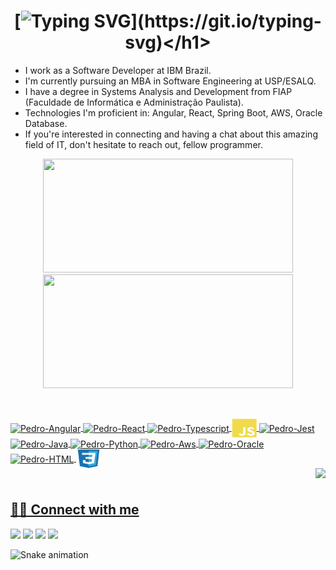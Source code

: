 ### <h1 align="center">[![Typing SVG](https://readme-typing-svg.herokuapp.com?font=Fira+Code&duration=2500&pause=1000&width=435&lines=Hey%2C+my+name+is+Pedro%2C+;and+it's+a+pleasure+to+meet+you.)](https://git.io/typing-svg)</h1>



- I work as a Software Developer at IBM Brazil.
- I'm currently pursuing an MBA in Software Engineering at USP/ESALQ.
- I have a degree in Systems Analysis and Development from FIAP (Faculdade de Informática e Administração Paulista).
- Technologies I'm proficient in: Angular, React, Spring Boot, AWS, Oracle Database.
- If you're interested in connecting and having a chat about this amazing field of IT, don't hesitate to reach out, fellow programmer.


<div align="center">
  <a href="https://github.com/Pedrodev3">
  <img height="182em" width="400em" src="https://github-readme-stats.vercel.app/api?username=Pedrodev3&show_icons=true&theme=gotham&include_all_commits=true&count_private=true"/>
  <img height="182em" width="400em" src="https://github-readme-stats.vercel.app/api/top-langs/?username=Pedrodev3&layout=compact&langs_count=7&theme=gotham"/>
</div>
  
  ##
<div style="display: inline_block"></br>
  
  <img align="center" alt="Pedro-Angular" height="30" width="40" src="https://cdn.jsdelivr.net/gh/devicons/devicon/icons/angularjs/angularjs-plain.svg" />
  <img align="center" alt="Pedro-React" height="30" width="40" src="https://cdn.jsdelivr.net/gh/devicons/devicon/icons/react/react-original.svg" />
  <img align="center" alt="Pedro-Typescript" height="30" width="40" src="https://cdn.jsdelivr.net/gh/devicons/devicon/icons/typescript/typescript-plain.svg" />
  <img align="center" alt="Pedro-JavaScript" height="30" width="40" src="https://raw.githubusercontent.com/devicons/devicon/master/icons/javascript/javascript-plain.svg">
  <img align="center" alt="Pedro-Jest" height="30" width="40" src="https://cdn.jsdelivr.net/gh/devicons/devicon/icons/jest/jest-plain.svg" />
  <img align="center" alt="Pedro-Java" height="30" width="40" src="https://cdn.jsdelivr.net/gh/devicons/devicon/icons/java/java-plain.svg" />
  <img align="center" alt="Pedro-Python" height="30" width="40" src="https://cdn.jsdelivr.net/gh/devicons/devicon/icons/python/python-original.svg" />
  <img align="center" alt="Pedro-Aws" height="30" width="40" src="https://cdn.jsdelivr.net/gh/devicons/devicon@latest/icons/amazonwebservices/amazonwebservices-original-wordmark.svg" />
  <img align="center" alt="Pedro-Oracle" height="30" width="40" src="https://cdn.jsdelivr.net/gh/devicons/devicon/icons/oracle/oracle-original.svg" />
  <img align="center" alt="Pedro-HTML" height="30" width="40" src="https://cdn.jsdelivr.net/gh/devicons/devicon/icons/html5/html5-original.svg" />
  <img align="center" alt="Pedro-CSS" height="30" width="40" src="https://raw.githubusercontent.com/devicons/devicon/master/icons/css3/css3-original.svg">

</div>
  
   <div>
   <img align="right" height="180em" src="https://media.giphy.com/media/mBvUaCuDPEXNnIk2NK/giphy.gif">
  </div> 
  
  ## <br /> 🙋‍♂️ Connect with me
 <a href = "mailto:pedrosaraivadev@gmail.com"><img src="https://img.shields.io/badge/Gmail-D14836?style=for-the-badge&logo=gmail&logoColor=white" target="_blank"></a>
 <a href="https://t.me/pedrodev364" target="_blank"><img src="https://img.shields.io/badge/Telegram-2CA5E0?style=for-the-badge&logo=telegram&logoColor=white" target="_blank"></a> 
 <a href="https://www.linkedin.com/in/pedro-victor-saraiva-7829931b6/" target="_blank"><img src="https://img.shields.io/badge/-LinkedIn-%230077B5?style=for-the-badge&logo=linkedin&logoColor=white" target="_blank"></a>
 <a href="https://discord.com/channels/@me" target="_blank"><img src="https://img.shields.io/badge/Discord-7289DA?style=for-the-badge&logo=discord&logoColor=white" target="_blank"></a> 

![Snake animation](https://github.com/Pedrodev3/Pedrodev3/blob/output/github-contribution-grid-snake.svg)
